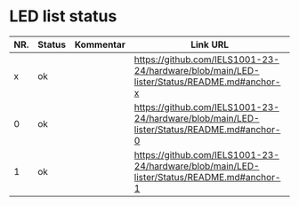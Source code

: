 # LED list status

|NR.|Status|Kommentar|Link URL|
|-|-|-|-|
|x <!----><a name="anchor-x"></a>| ok | | https://github.com/IELS1001-23-24/hardware/blob/main/LED-lister/Status/README.md#anchor-x|
|0 <!----><a name="anchor-0"></a>| ok | | https://github.com/IELS1001-23-24/hardware/blob/main/LED-lister/Status/README.md#anchor-0|
|1 <!----><a name="anchor-1"></a>| ok | | https://github.com/IELS1001-23-24/hardware/blob/main/LED-lister/Status/README.md#anchor-1|
